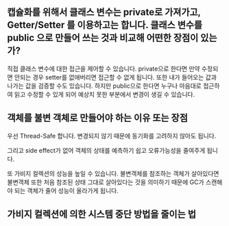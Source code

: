 ## 캡슐화를 위해서 클래스 변수는 private로 가져가고, Getter/Setter 를 이용하고는 합니다. 클래스 변수를 public 으로 만들어 쓰는 것과 비교해 어떤한 장점이 있는가?

직접 클래스 변수에 대한 접근을 제어할 수 있습니다. private으로 한다면 만약 수정되면 안되는 경우 setter를 없애버리면 접근할 수 없게 됩니다. 또한 내가 들어오는 값과 나가는 값을 검증할 수도 있습니다. 하지만 public으로 한다면 누구나 마음대로 접근하여 읽고 수정할 수 있게 되어 예상치 못한 부분에서 변경이 생길 수 있습니다. 

## 객체를 불변 객체로 만들어야 하는 이유 또는 장점
우선 Thread-Safe 합니다. 변경되지 않기 때문에 동기화를 고려하지 않아도 됩니다.

그리고 side effect가 없어 객체의 상태를 예측하기 쉽고 오류가능성을 줄여주게 됩니다. 

또 가비지 컬렉션의 성능을 높일 수 있습니다. 불변객체를 참조하는 객체가 살아있다면 불변객체 또한 처음 참조된 상태 그대로 살아있다는 것을 의미하기 때문에 GC가 스캔해야 되는 객체가 줄어 성능이 올라가게 됩니다.

## 가비지 컬렉션에 의한 시스템 중단 방법을 줄이는 법